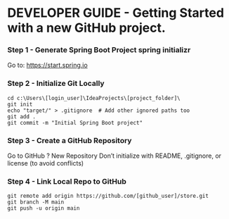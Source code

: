 # DEVELOPER GUIDE - Getting Started with a new GitHub project.

### Step 1 - Generate Spring Boot Project spring initializr
Go to: https://start.spring.io

### Step 2 - Initialize Git Locally
```
cd c:\Users\[login_user]\IdeaProjects\[project_folder]\
git init
echo "target/" > .gitignore  # Add other ignored paths too
git add .
git commit -m "Initial Spring Boot project"
```

### Step 3 - Create a GitHub Repository 
Go to GitHub ? New Repository
Don’t initialize with README, .gitignore, or license (to avoid conflicts)

### Step 4 - Link Local Repo to GitHub
```
git remote add origin https://github.com/[github_user]/store.git
git branch -M main
git push -u origin main
```